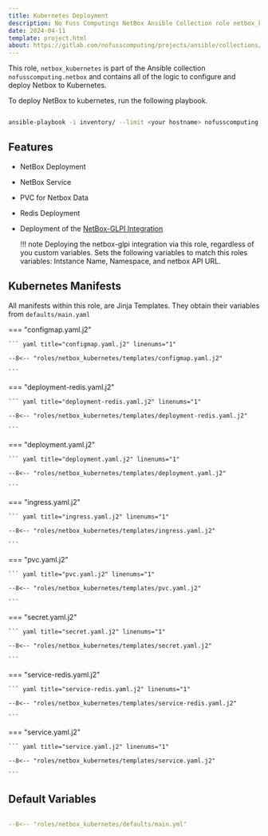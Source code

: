 ```yaml
---
title: Kubernetes Deployment
description: No Fuss Computings NetBox Ansible Collection role netbox_kubernetes
date: 2024-04-11
template: project.html
about: https://gitlab.com/nofusscomputing/projects/ansible/collections/netbox
---
```


This role, `netbox_kubernetes` is part of the Ansible collection `nofusscomputing.netbox` and contains all of the logic to configure and deploy Netbox to Kubernetes.

To deploy NetBox to kubernetes, run the following playbook.

``` bash

ansible-playbook -i inventory/ --limit <your hostname> nofusscomputing.netbox.kubernetes

```


## Features

- NetBox Deployment

- NetBox Service

- PVC for Netbox Data

- Redis Deployment

- Deployment of the [NetBox-GLPI Integration](glpi.md#kubernetes-deployment)

    !!! note
        Deploying the netbox-glpi integration via this role, regardless of you custom variables. Sets the following variables to match this roles variables: Intstance Name, Namespace, and netbox API URL.


## Kubernetes Manifests

All manifests within this role, are Jinja Templates. They obtain their variables from `defaults/main.yaml`

=== "configmap.yaml.j2"

    ``` yaml title="configmap.yaml.j2" linenums="1"

    --8<-- "roles/netbox_kubernetes/templates/configmap.yaml.j2"

    ```

=== "deployment-redis.yaml.j2"

    ``` yaml title="deployment-redis.yaml.j2" linenums="1"

    --8<-- "roles/netbox_kubernetes/templates/deployment-redis.yaml.j2"

    ```

=== "deployment.yaml.j2"

    ``` yaml title="deployment.yaml.j2" linenums="1"

    --8<-- "roles/netbox_kubernetes/templates/deployment.yaml.j2"

    ```

=== "ingress.yaml.j2"

    ``` yaml title="ingress.yaml.j2" linenums="1"

    --8<-- "roles/netbox_kubernetes/templates/ingress.yaml.j2"

    ```

=== "pvc.yaml.j2"

    ``` yaml title="pvc.yaml.j2" linenums="1"

    --8<-- "roles/netbox_kubernetes/templates/pvc.yaml.j2"

    ```

=== "secret.yaml.j2"

    ``` yaml title="secret.yaml.j2" linenums="1"

    --8<-- "roles/netbox_kubernetes/templates/secret.yaml.j2"

    ```

=== "service-redis.yaml.j2"

    ``` yaml title="service-redis.yaml.j2" linenums="1"

    --8<-- "roles/netbox_kubernetes/templates/service-redis.yaml.j2"

    ```

=== "service.yaml.j2"

    ``` yaml title="service.yaml.j2" linenums="1"

    --8<-- "roles/netbox_kubernetes/templates/service.yaml.j2"

    ```


## Default Variables

``` yaml title="defaults/main.yaml" linenums="1"

--8<-- "roles/netbox_kubernetes/defaults/main.yml"

```

